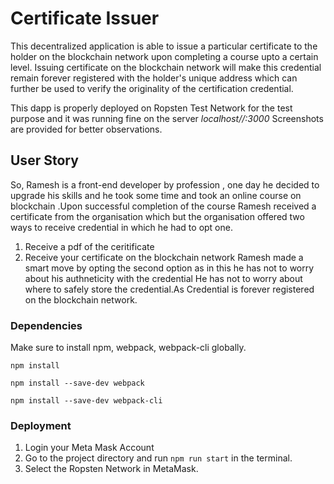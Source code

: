 # Certificate Issuer

This decentralized application is able to issue a particular certificate to the holder on the blockchain network upon completing a course upto a certain level.
Issuing certificate on the blockchain network will make this credential remain forever registered with the holder's unique address which can further be used to verify the originality of the certification credential.

This dapp is properly deployed on Ropsten Test Network for the test purpose and it was running fine on the server _localhost//:3000_
Screenshots are provided for better observations.

## User Story

So, Ramesh is a front-end developer by profession , one day he decided to upgrade his skills and he took some time and took an online course on blockchain .Upon successful completion of the course Ramesh received
a certificate from the organisation which but the organisation offered two ways to receive credential in which he had to opt one.
1. Receive a pdf of the ceritificate
2. Receive your certificate on the blockchain network
Ramesh made a smart move by opting the second option as in this he has not to worry about his authneticity with the credential 
He has not to worry about where to safely store the credential.As Credential is forever registered on the blockchain network.

### Dependencies

Make sure to install npm, webpack, webpack-cli globally.

```npm install```

```npm install --save-dev webpack```

```npm install --save-dev webpack-cli```

### Deployment

1. Login your Meta Mask Account
2. Go to the project directory and run ```npm run start``` in the terminal.
3. Select the Ropsten Network in MetaMask.
